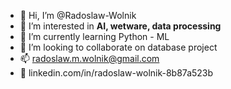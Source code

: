 - 👋 Hi, I’m @Radoslaw-Wolnik
- 👀 I’m interested in <b>AI, wetware, data processing</b>
- 🌱 I’m currently learning Python - ML
- 💞️ I’m looking to collaborate on database project
- 📫 radoslaw.m.wolnik@gmail.com
- 💼 linkedin.com/in/radoslaw-wolnik-8b87a523b

<!---
Radoslaw-Wolnik/Radoslaw-Wolnik is a ✨ special ✨ repository because its `README.md` (this file) appears on your GitHub profile.
You can click the Preview link to take a look at your changes.
--->
